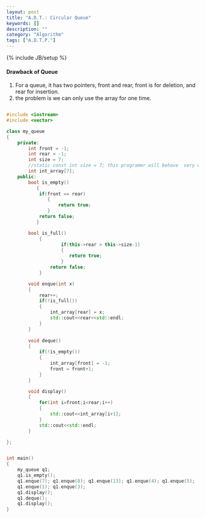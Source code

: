 ```yaml
---
layout: post
title: "A.D.T.: Circular Queue"
keywords: []
description: ""
category: "Algorithm"
tags: ["A.D.T.P."]
---
```

{% include JB/setup %}

#### Drawback of Queue
1. For a queue, it has two pointers, front and rear, front is for deletion, and
   rear for insertion.
2. the problem is we can only use the array for one time.


```cpp

#include <iostream>
#include <vector>

class my_queue
{
	private:
		int front = -1;
		int rear = -1;
		int size = 7;
		//static const int size = 7; this programmr will behave  very weired
		int int_array[7];
	public: 
		bool is_empty()
		   {
		    if(front == rear)
			   { 
				   return true;
			   }
			return false;
		   }

		bool is_full()
			{
					if(this->rear > this->size-1)
				    { 
					   return true;
				    }
				return false;
			}

		void enque(int x)
		{
			rear++;
			if(!is_full())
			{
				int_array[rear] = x;
				std::cout<<rear<<std::endl;
			}
		}
		
		void deque()
		{
			if(!is_empty())
			{
				int_array[front] = -1;
				front = front+1;
			}
		}

		void display()
		{
			for(int i=front;i<rear;i++)
			{
				std::cout<<int_array[i+1];
			}
		    std::cout<<std::endl;
		}

};


int main()
{
	my_queue q1;
	q1.is_empty();
	q1.enque(7); q1.enque(8); q1.enque(13); q1.enque(4); q1.enque(5);
	q1.enque(1); q1.enque(3);
	q1.display();
	q1.deque();
	q1.display();
}

```

